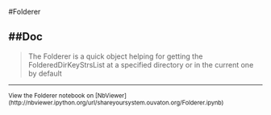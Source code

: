 
<!--
FrozenIsBool False
-->

#Folderer

##Doc
----


> 
> The Folderer is a quick object helping for getting the FolderedDirKeyStrsList
> at a specified directory or in the current one by default
> 
> 

----

<small>
View the Folderer notebook on [NbViewer](http://nbviewer.ipython.org/url/shareyoursystem.ouvaton.org/Folderer.ipynb)
</small>

